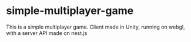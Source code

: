 # simple-multiplayer-game
This is a simple multiplayer game. Client made in Unity, running on webgl, with a server API made on nest.js
